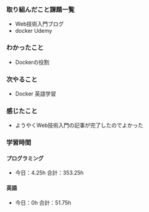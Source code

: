 ### 取り組んだこと課題一覧
- Web技術入門ブログ
- docker Udemy
### わかったこと
-  Dockerの役割
### 次やること
- Docker  英語学習
### 感じたこと
- ようやくWeb技術入門の記事が完了したのでよかった
### 学習時間
#### プログラミング
- 今日：4.25h 合計：353.25h
#### 英語
- 今日：0h 合計：51.75h